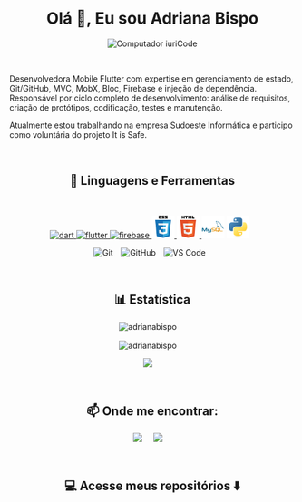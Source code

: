 
<h1 align="center">Olá 👋, Eu sou Adriana Bispo</h1>

<!-- <h3 align="center">Desenvolvedora mobile</h3></br>-->
<!--<p align="left"> <img src="https://komarev.com/ghpvc/?username=adrianabispo&label=Profile%20views&color=0e75b6&style=flat" alt="adrianabispo" /> </p>-->

<p align="center"><img src="https://raw.githubusercontent.com/MicaelliMedeiros/micaellimedeiros/master/image/computer-illustration.png" alt="Computador iuriCode"></p>
</br>

<p>Desenvolvedora Mobile Flutter com expertise em gerenciamento de estado, Git/GitHub, MVC, MobX, Bloc, Firebase e injeção de dependência. Responsável por ciclo completo de desenvolvimento: análise de requisitos, criação de protótipos, codificação, testes e manutenção.</p>

<p>Atualmente estou trabalhando na empresa Sudoeste Informática e participo como voluntária do projeto It is Safe.</p>

</br>
<h2 align="center">🔭 Linguagens e Ferramentas</h2></br>


<p align="center"> 
<a href="https://dart.dev" target="_blank" rel="noreferrer"> <img src="https://www.vectorlogo.zone/logos/dartlang/dartlang-icon.svg" alt="dart" width="40" height="40"/> </a> 
<a href="https://flutter.dev" target="_blank" rel="noreferrer"> <img src="https://www.vectorlogo.zone/logos/flutterio/flutterio-icon.svg" alt="flutter" width="40" height="40"/> </a> 
<a href="https://firebase.google.com/" target="_blank" rel="noreferrer"> <img src="https://www.vectorlogo.zone/logos/firebase/firebase-icon.svg" alt="firebase" width="40" height="40"/> </a> 
<a href="https://www.w3schools.com/css/" target="_blank" rel="noreferrer"> <img src="https://raw.githubusercontent.com/devicons/devicon/master/icons/css3/css3-original-wordmark.svg" alt="css3" width="40" height="40"/> </a> 
<a href="https://www.w3.org/html/" target="_blank" rel="noreferrer"> <img src="https://raw.githubusercontent.com/devicons/devicon/master/icons/html5/html5-original-wordmark.svg" alt="html5" width="40" height="40"/> </a> 
<img src="https://raw.githubusercontent.com/devicons/devicon/master/icons/mysql/mysql-original-wordmark.svg" alt="mysql" width="40" height="40"/> 
 
 <img alt="python" width="40" height="40" style="padding-right:10px;" src="https://raw.githubusercontent.com/devicons/devicon/master/icons/python/python-original.svg"/>  

 <p align="center"> 
  
  
  <img alt="Git" width="40px" style="padding-right:10px;" src="https://cdn.jsdelivr.net/gh/devicons/devicon/icons/git/git-original.svg" />

 
<img alt="GitHub" width="40px" style="padding-right:10px;" src="https://cdn.jsdelivr.net/gh/devicons/devicon/icons/github/github-original.svg" />
          

<img alt="VS Code" width="40px" style="padding-right:10px;" src="https://cdn.jsdelivr.net/gh/devicons/devicon/icons/vscode/vscode-original.svg" />
  
</p>

</br>
</p>
<!-- informações da conta-->
<h2 align="center">📊 Estatística </h2>

 

<div style="display: inline_block" align = "center">

 
 
 
 <img align="center" src="https://github-readme-stats.vercel.app/api?username=adrianabispo&theme=tokyonight&show_icons=true&locale=en" alt="adrianabispo"/>&nbsp;&nbsp;&nbsp;&nbsp;
 
 <img align="center" src="https://github-readme-streak-stats.herokuapp.com/?user=adrianabispo&theme=tokyonight" alt="adrianabispo" />&nbsp;&nbsp;&nbsp;&nbsp;
 
<img height="180em" src="https://github-readme-stats.vercel.app/api/top-langs/?username=adrianabispo&layout=compact&langs_count=7&theme=tokyonight"/>&nbsp;&nbsp;&nbsp;&nbsp;

</div>

<!--📫 contato -->
 </br>
<h2 align="center">📫 Onde me encontrar: </h2> 
<p align="center">
  
 <a target="_blank" href="https://www.linkedin.com/in/adrianabispo283/">
  <img src="https://img.shields.io/badge/linkedin-%230077B5.svg?&style=for-the-badge&logo=linkedin&logoColor=white" /></a>&nbsp;&nbsp;&nbsp;&nbsp;

 <a href="mailto:adriana.bispo283@gmail.com" alt="Gmail" >
  <img src="https://img.shields.io/badge/-Gmail-FF0000?style=for-the-badge&labelColor=FF0000&logo=gmail&logoColor=white&link=mailto:adriana.bispo283@gmail.com" /></a>&nbsp;&nbsp;&nbsp;&nbsp;
</p>
 

</br>
<!-- 💻 Projetos -->
 
<h2  align="center">💻 Acesse meus repositórios ⬇️ </h2>

<!--
**AdrianaBispo/AdrianaBispo** is a ✨ _special_ ✨ repository because its `README.md` (this file) appears on your GitHub profile.

Here are some ideas to get you started:

- 🔭 I’m currently working on ...
- 🌱 I’m currently learning ...
- 👯 I’m looking to collaborate on ...
- 🤔 I’m looking for help with ...
- 💬 Ask me about ...
- 📫 How to reach me: ...
- 😄 Pronouns: ...
- ⚡ Fun fact: ...
-->


